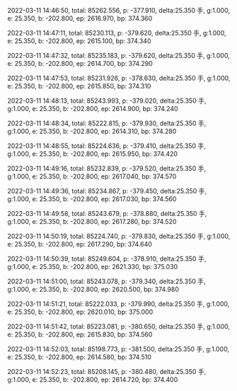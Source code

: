 2022-03-11 14:46:50, total: 85262.556, p: -377.910, delta:25.350 手, g:1.000, e: 25.350, b: -202.800, ep: 2616.970, bp: 374.360

2022-03-11 14:47:11, total: 85230.113, p: -379.620, delta:25.350 手, g:1.000, e: 25.350, b: -202.800, ep: 2615.100, bp: 374.340

2022-03-11 14:47:32, total: 85235.183, p: -379.620, delta:25.350 手, g:1.000, e: 25.350, b: -202.800, ep: 2614.700, bp: 374.290

2022-03-11 14:47:53, total: 85231.926, p: -378.630, delta:25.350 手, g:1.000, e: 25.350, b: -202.800, ep: 2615.850, bp: 374.310

2022-03-11 14:48:13, total: 85243.993, p: -379.020, delta:25.350 手, g:1.000, e: 25.350, b: -202.800, ep: 2614.900, bp: 374.240

2022-03-11 14:48:34, total: 85222.815, p: -379.930, delta:25.350 手, g:1.000, e: 25.350, b: -202.800, ep: 2614.310, bp: 374.280

2022-03-11 14:48:55, total: 85224.636, p: -379.410, delta:25.350 手, g:1.000, e: 25.350, b: -202.800, ep: 2615.950, bp: 374.420

2022-03-11 14:49:16, total: 85232.839, p: -379.520, delta:25.350 手, g:1.000, e: 25.350, b: -202.800, ep: 2617.040, bp: 374.570

2022-03-11 14:49:36, total: 85234.867, p: -379.450, delta:25.350 手, g:1.000, e: 25.350, b: -202.800, ep: 2617.030, bp: 374.560

2022-03-11 14:49:58, total: 85243.679, p: -378.880, delta:25.350 手, g:1.000, e: 25.350, b: -202.800, ep: 2617.280, bp: 374.520

2022-03-11 14:50:19, total: 85224.740, p: -379.830, delta:25.350 手, g:1.000, e: 25.350, b: -202.800, ep: 2617.290, bp: 374.640

2022-03-11 14:50:39, total: 85249.604, p: -378.910, delta:25.350 手, g:1.000, e: 25.350, b: -202.800, ep: 2621.330, bp: 375.030

2022-03-11 14:51:00, total: 85243.078, p: -379.340, delta:25.350 手, g:1.000, e: 25.350, b: -202.800, ep: 2620.500, bp: 374.980

2022-03-11 14:51:21, total: 85222.033, p: -379.990, delta:25.350 手, g:1.000, e: 25.350, b: -202.800, ep: 2620.010, bp: 375.000

2022-03-11 14:51:42, total: 85223.081, p: -380.650, delta:25.350 手, g:1.000, e: 25.350, b: -202.800, ep: 2615.830, bp: 374.560

2022-03-11 14:52:03, total: 85198.773, p: -381.500, delta:25.350 手, g:1.000, e: 25.350, b: -202.800, ep: 2614.580, bp: 374.510

2022-03-11 14:52:23, total: 85208.145, p: -380.480, delta:25.350 手, g:1.000, e: 25.350, b: -202.800, ep: 2614.720, bp: 374.400